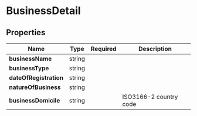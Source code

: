 # BusinessDetail



## Properties

| Name | Type | Required | Description |
| ------------ | ------------- | ------------- | ------------- |
| **businessName** | string |  |  |
**businessType** | string |  |  |
**dateOfRegistration** | string |  |  |
**natureOfBusiness** | string |  |  |
**businessDomicile** | string |  | ISO3166-2 country code |


